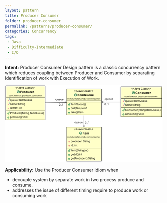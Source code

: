 ```yaml
---
layout: pattern
title: Producer Consumer
folder: producer-consumer
permalink: /patterns/producer-consumer/
categories: Concurrency
tags:
 - Java
 - Difficulty-Intermediate
 - I/O
---
```


**Intent:** Producer Consumer Design pattern is a classic concurrency pattern which reduces
 coupling between Producer and Consumer by separating Identification of work with Execution of
 Work.

![alt text](./etc/producer-consumer.png "Producer Consumer")

**Applicability:** Use the Producer Consumer idiom when

* decouple system by separate work in two process produce and consume.
* addresses the issue of different timing require to produce work or consuming work
